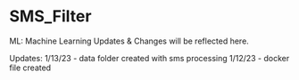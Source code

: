 # SMS_Filter
ML: Machine Learning Updates & Changes will be reflected here.

Updates:
1/13/23 - data folder created with sms processing
1/12/23 - docker file created
